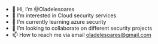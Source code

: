- 👋 Hi, I’m @Oladelesoares
- 👀 I’m interested in Cloud security services 
- 🌱 I’m currently learning azure security 
- 💞️ I’m looking to collaborate on different security projects
- 📫 How to reach me via email oladelesoares@gmail.com

<!---
Oladelesoares/Oladelesoares is a ✨ special ✨ repository because its `README.md` (this file) appears on your GitHub profile.
You can click the Preview link to take a look at your changes.
--->

